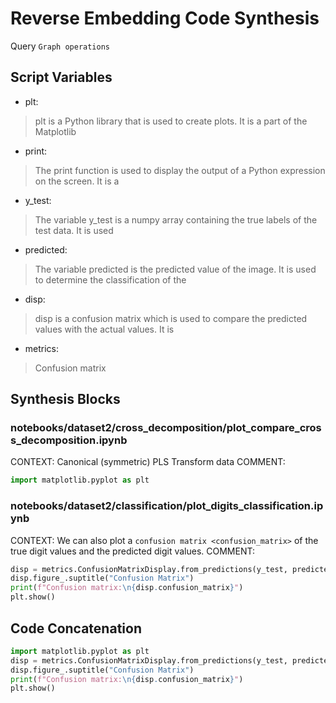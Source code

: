 # Reverse Embedding Code Synthesis
Query `Graph operations`
## Script Variables
- plt:<br>
>plt is a Python library that is used to create plots. It is a part of the Matplotlib
- print:<br>
>The print function is used to display the output of a Python expression on the screen. It is a
- y_test:<br>
>The variable y_test is a numpy array containing the true labels of the test data. It is used
- predicted:<br>
>The variable predicted is the predicted value of the image. It is used to determine the classification of the
- disp:<br>
>disp is a confusion matrix which is used to compare the predicted values with the actual values. It is
- metrics:<br>
>Confusion matrix
## Synthesis Blocks
### notebooks/dataset2/cross_decomposition/plot_compare_cross_decomposition.ipynb
CONTEXT:  Canonical (symmetric) PLS   Transform data   COMMENT:
```python
import matplotlib.pyplot as plt
```

### notebooks/dataset2/classification/plot_digits_classification.ipynb
CONTEXT: We can also plot a `confusion matrix <confusion_matrix>` of the true digit values and the predicted digit values.   COMMENT:
```python
disp = metrics.ConfusionMatrixDisplay.from_predictions(y_test, predicted)
disp.figure_.suptitle("Confusion Matrix")
print(f"Confusion matrix:\n{disp.confusion_matrix}")
plt.show()
```

## Code Concatenation
```python
import matplotlib.pyplot as plt
disp = metrics.ConfusionMatrixDisplay.from_predictions(y_test, predicted)
disp.figure_.suptitle("Confusion Matrix")
print(f"Confusion matrix:\n{disp.confusion_matrix}")
plt.show()
```
